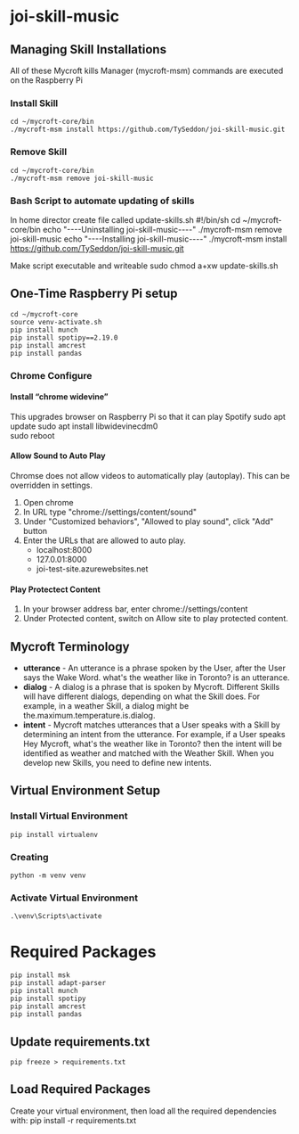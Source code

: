 # joi-skill-music

## Managing Skill Installations
All of these Mycroft kills Manager (mycroft-msm) commands are executed on the Raspberry Pi

### Install Skill
    cd ~/mycroft-core/bin
    ./mycroft-msm install https://github.com/TySeddon/joi-skill-music.git

### Remove Skill    
    cd ~/mycroft-core/bin
    ./mycroft-msm remove joi-skill-music

### Bash Script to automate updating of skills
In home director create file called update-skills.sh
    #!/bin/sh
    cd ~/mycroft-core/bin
    echo "----Uninstalling joi-skill-music----"
    ./mycroft-msm remove joi-skill-music
    echo "----Installing joi-skill-music----"
    ./mycroft-msm install https://github.com/TySeddon/joi-skill-music.git

Make script executable and writeable
    sudo chmod a+xw update-skills.sh

## One-Time Raspberry Pi setup
    cd ~/mycroft-core        
    source venv-activate.sh  
    pip install munch
    pip install spotipy==2.19.0
    pip install amcrest
    pip install pandas



### Chrome Configure

#### Install “chrome widevine”
This upgrades browser on Raspberry Pi so that it can play Spotify
    sudo apt update
    sudo apt install libwidevinecdm0    
    sudo reboot

#### Allow Sound to Auto Play
Chromse does not allow videos to automatically play (autoplay).  This can be overridden in settings.
1. Open chrome
2. In URL type "chrome://settings/content/sound"
3. Under "Customized behaviors", "Allowed to play sound", click "Add" button
4. Enter the URLs that are allowed to auto play.
    * localhost:8000
    * 127.0.01:8000
    * joi-test-site.azurewebsites.net

#### Play Protectect Content
1. In your browser address bar, enter chrome://settings/content
2. Under Protected content, switch on Allow site to play protected content.


## Mycroft Terminology

* **utterance** - An utterance is a phrase spoken by the User, after the User says the Wake Word. what's the weather like in Toronto? is an utterance.
* **dialog** - A dialog is a phrase that is spoken by Mycroft. Different Skills will have different dialogs, depending on what the Skill does. For example, in a weather Skill, a dialog might be the.maximum.temperature.is.dialog.
* **intent** - Mycroft matches utterances that a User speaks with a Skill by determining an intent from the utterance. For example, if a User speaks Hey Mycroft, what's the weather like in Toronto? then the intent will be identified as weather and matched with the Weather Skill. When you develop new Skills, you need to define new intents.

## Virtual Environment Setup

### Install Virtual Environment
    pip install virtualenv

### Creating 
    python -m venv venv

### Activate Virtual Environment
    .\venv\Scripts\activate

# Required Packages
    pip install msk
    pip install adapt-parser
    pip install munch
    pip install spotipy
    pip install amcrest
    pip install pandas

## Update requirements.txt
    pip freeze > requirements.txt

## Load Required Packages
Create your virtual environment, then load all the required dependencies with:
    pip install -r requirements.txt
